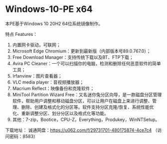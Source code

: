 # Windows-10-PE x64
本PE基于Windows 10 20H2 64位系统镜像制作。


特点 Features：
1. 内置网卡驱动，可联网；
2. Microsoft Edge Chromium：更新到最新版（内部版本号89.0.767.0）；
3. Free Download Manager：支持传统下载以及BT、FTP下载；
4. Avira PC Cleaner：一个可以扫描你的电脑，检测和删除任何恶意软件的简单工具；
5. Irfanview：图片查看器；
6. VLC media player：音视频播放器；
7. Macrium Reflect：映像备份和克隆软件；
8. MiniTool Partition Wizard Free：又名迷你兔分区向导，是一款磁盘分区管理软件，帮助用户调整和移动磁盘分区，可以让用户在磁盘上来进行调整、管理、删除、创建及格式化的分区等。软件支持分区克隆/恢复、系统性能优化、重新调整分区、划分分区以及格式化等功能。
8. 其他：7-zip，Bootice，CPU-Z，Everything，Produkey，WinNTSetup。


下载地址：
诚通网盘：https://u062.com/f/29731701-480175874-4ce7c4 （访问密码：8583）
